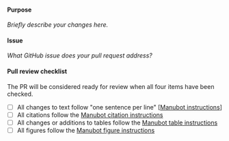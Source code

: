 <!--Hi there, thanks for your contribution! Please take a moment to fill out this template to facilitate the review of your pull request.-->

#### Purpose

_Briefly describe your changes here._

<!--Check to make sure your title reflects the purpose and nature of your changes-->

#### Issue

_What GitHub issue does your pull request address?_

#### Pull review checklist

The PR will be considered ready for review when all four items have been checked.

- [ ] All changes to text follow "one sentence per line" [[Manubot instructions](https://github.com/AlexsLemonade/OpenPBTA-manuscript/blob/master/USAGE.md#manubot-markdown)]
- [ ] All citations follow the [Manubot citation instructions](https://github.com/AlexsLemonade/OpenPBTA-manuscript/blob/master/USAGE.md#citations)
- [ ] All changes or additions to tables follow the [Manubot table instructions](https://github.com/AlexsLemonade/OpenPBTA-manuscript/blob/master/USAGE.md#tables)
- [ ] All figures follow the [Manubot figure instructions](https://github.com/jaclyn-taroni/OpenPBTA-manuscript/blob/master/USAGE.md#figures)
